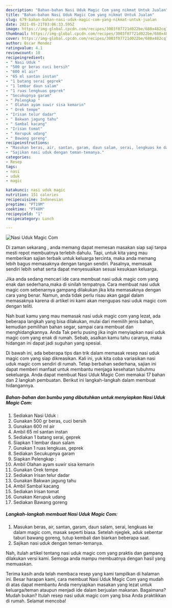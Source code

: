 ```yaml
---
description: "Bahan-bahan Nasi Uduk Magic Com yang nikmat Untuk Jualan"
title: "Bahan-bahan Nasi Uduk Magic Com yang nikmat Untuk Jualan"
slug: 679-bahan-bahan-nasi-uduk-magic-com-yang-nikmat-untuk-jualan
date: 2021-05-21T03:06:33.595Z
image: https://img-global.cpcdn.com/recipes/3003f07721d022be/680x482cq70/nasi-uduk-magic-com-foto-resep-utama.jpg
thumbnail: https://img-global.cpcdn.com/recipes/3003f07721d022be/680x482cq70/nasi-uduk-magic-com-foto-resep-utama.jpg
cover: https://img-global.cpcdn.com/recipes/3003f07721d022be/680x482cq70/nasi-uduk-magic-com-foto-resep-utama.jpg
author: Oscar Mendez
ratingvalue: 4.1
reviewcount: 10
recipeingredient:
- " Nasi Uduk "
- "500 gr beras cuci bersih"
- "600 ml air"
- "65 ml santan instan"
- "1 batang serai geprek"
- "1 lembar daun salam"
- "1 ruas lengkuas geprek"
- "Secukupnya garam"
- " Pelengkap "
- " Olahan ayam suwir sisa kemarin"
- " Orek tempe"
- "Irisan telur dadar"
- " Bakwan jagung tahu"
- " Sambal kacang"
- "Irisan tomat"
- " Kerupuk udang"
- " Bawang goreng"
recipeinstructions:
- "Masukan beras, air, santan, garam, daun salam, serai, lengkuas ke dalam magic com, masak seperti biasa. Setelah njeglek, aduk sebentar taburi bawang goreng, tutup kembali dan biarkan beberapa saat."
- "Sajikan nasi uduk dengan teman-temanya."
categories:
- Resep
tags:
- nasi
- uduk
- magic

katakunci: nasi uduk magic 
nutrition: 151 calories
recipecuisine: Indonesian
preptime: "PT19M"
cooktime: "PT48M"
recipeyield: "1"
recipecategory: Lunch

---
```



![Nasi Uduk Magic Com](https://img-global.cpcdn.com/recipes/3003f07721d022be/680x482cq70/nasi-uduk-magic-com-foto-resep-utama.jpg)

Di zaman  sekarang , anda memang dapat memesan masakan siap saji tanpa mesti repot membuatnya terlebih dahulu. Tapi, untuk kita yang mau memberikan sajian terbaik untuk keluarga tercinta, maka anda memang lebih bagus memasaknya dengan tangan sendiri. Pasalnya, memasak sendiri lebih sehat serta dapat menyesuaikan sesuai kesukaan keluarga.

Jika anda sedang mencari ide cara membuat nasi uduk magic com yang enak dan sederhana,maka di sinilah tempatnya. Cara membuat nasi uduk magic com  sebenarnya gampang dilakukan jika kita memasaknya dengan cara yang benar. Namun, anda tidak perlu risau akan gagal dalam memasaknya 
karena di artikel ini kami akan mengupas nasi uduk magic com dengan teliti.  



Nah buat kamu yang mau memasak nasi uduk magic com yang lezat, ada beberapa langkah yang bisa dilakukan, mulai dari memilih jenis bahan, kemudian pemilihan bahan segar, sampai cara membuat dan menghidangkannya. Anda Tak perlu pusing jika ingin menyiapkan nasi uduk magic com yang enak di rumah. Sebab, asalkan kamu  tahu caranya, maka hidangan ini dapat jadi suguhan yang spesial.

Di bawah ini, ada beberapa tips dan trik dalam memasak resep nasi uduk magic com yang siap dikreasikan. Kali ini, yuk kita coba variasikan nasi uduk magic com sendiri di rumah. Tetap berbahan sederhana, sajian ini dapat memberi manfaat untuk membantu menjaga kesehatan tubuhmu sekeluarga. Anda dapat membuat Nasi Uduk Magic Com memakai 17 bahan dan 2 langkah pembuatan. Berikut ini langkah-langkah dalam membuat hidangannya.

<!--inarticleads1-->

##### Bahan-bahan dan bumbu yang dibutuhkan untuk menyiapkan Nasi Uduk Magic Com:

1. Sediakan  Nasi Uduk :
1. Gunakan 500 gr beras, cuci bersih
1. Gunakan 600 ml air
1. Ambil 65 ml santan instan
1. Sediakan 1 batang serai, geprek
1. Siapkan 1 lembar daun salam
1. Gunakan 1 ruas lengkuas, geprek
1. Sediakan Secukupnya garam
1. Siapkan  Pelengkap :
1. Ambil  Olahan ayam suwir sisa kemarin
1. Gunakan  Orek tempe
1. Sediakan Irisan telur dadar
1. Gunakan  Bakwan jagung tahu
1. Ambil  Sambal kacang
1. Sediakan Irisan tomat
1. Gunakan  Kerupuk udang
1. Sediakan  Bawang goreng




<!--inarticleads2-->

##### Langkah-langkah membuat Nasi Uduk Magic Com:

1. Masukan beras, air, santan, garam, daun salam, serai, lengkuas ke dalam magic com, masak seperti biasa. Setelah njeglek, aduk sebentar taburi bawang goreng, tutup kembali dan biarkan beberapa saat.
1. Sajikan nasi uduk dengan teman-temanya.




Nah, itulah artikel tentang  nasi uduk magic com  yang praktis dan gampang dilakukan versi kami. Semoga anda mampu membuatnya dengan hasil yang memuaskan. 

Terima kasih anda telah membaca resep yang kami tampilkan di halaman ini. Besar harapan kami, cara membuat  Nasi Uduk Magic Com yang mudah di atas dapat membantu Anda menyiapkan masakan yang lezat untuk keluarga/teman ataupun menjadi ide dalam berjualan makanan. Bagaimana? Mudah bukan? Itulah resep nasi uduk magic com yang bisa Anda praktikkan di rumah. Selamat mencoba!

